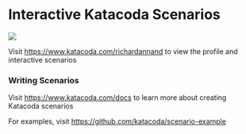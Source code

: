 # Interactive Katacoda Scenarios

[![](http://shields.katacoda.com/katacoda/richardannand/count.svg)](https://www.katacoda.com/richardannand "Get your profile on Katacoda.com")

Visit https://www.katacoda.com/richardannand to view the profile and interactive scenarios

### Writing Scenarios
Visit https://www.katacoda.com/docs to learn more about creating Katacoda scenarios

For examples, visit https://github.com/katacoda/scenario-example
